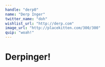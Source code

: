 ```yaml
---
handle: "derp0"
name: "Derp Inger"
twitter_name: "doh"
wishlist_url: "http://derp.com"
image_url: "http://placekitten.com/300/300"
quip: "woah!"
---
```


# Derpinger!

